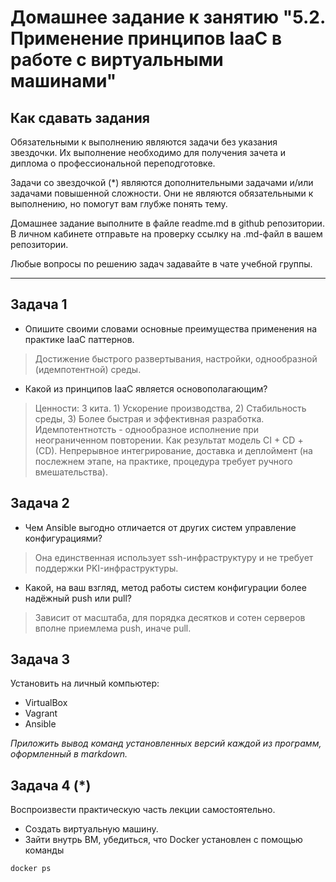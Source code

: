
# Домашнее задание к занятию "5.2. Применение принципов IaaC в работе с виртуальными машинами"

## Как сдавать задания

Обязательными к выполнению являются задачи без указания звездочки. Их выполнение необходимо для получения зачета и диплома о профессиональной переподготовке.

Задачи со звездочкой (*) являются дополнительными задачами и/или задачами повышенной сложности. Они не являются обязательными к выполнению, но помогут вам глубже понять тему.

Домашнее задание выполните в файле readme.md в github репозитории. В личном кабинете отправьте на проверку ссылку на .md-файл в вашем репозитории.

Любые вопросы по решению задач задавайте в чате учебной группы.

---

## Задача 1

- Опишите своими словами основные преимущества применения на практике IaaC паттернов.

> Достижение быстрого развертывания, настройки, однообразной (идемпотентной) среды.

- Какой из принципов IaaC является основополагающим?

> Ценности: 3 кита. 1) Ускорение производства, 2) Стабильность среды, 3) Более быстрая и эффективная разработка. Идемпотентнотсть - однообразное исполнение при неограниченном повторении. Как результат модель CI + CD + (CD).  Непрерывное интегрирование, доставка и деплоймент (на послежнем этапе, на практике, процедура требует ручного вмешательства). 

## Задача 2

- Чем Ansible выгодно отличается от других систем управление конфигурациями?

> Она единственная использует ssh-инфраструктуру и не требует поддержки PKI-инфраструктуры.

- Какой, на ваш взгляд, метод работы систем конфигурации более надёжный push или pull?

> Зависит от масштаба, для порядка десятков и сотен серверов вполне приемлема push, иначе pull.

## Задача 3

Установить на личный компьютер:

- VirtualBox
- Vagrant
- Ansible

*Приложить вывод команд установленных версий каждой из программ, оформленный в markdown.*

## Задача 4 (*)

Воспроизвести практическую часть лекции самостоятельно.

- Создать виртуальную машину.
- Зайти внутрь ВМ, убедиться, что Docker установлен с помощью команды
```
docker ps
```
